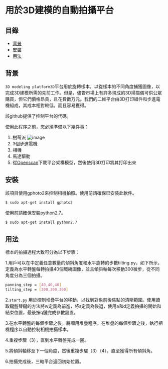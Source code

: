 # 用於3D建模的自動拍攝平台

## 目錄

- [背景](#背景)
- [安裝](#安裝)
- [用法](#用法)


## 背景

`3D modeling platform3D`平台用於旋轉樣本，以從樣本的不同角度捕獲圖像，以完成3D建模所需的先前工作。但是，儘管市場上有許多現成的3D掃描儀可供公眾購買，但它們價格昂貴，且花費數万元。我們的二維平台由3D打印組件和步進電機組成，其成本相對較低。而且容易獲得。

該github提供了控制平台的代碼。


使用此程序之前，您必須準備以下幾件事：

1. 樹莓派
![image](https://github.com/s107321509/Automatic-shooting-platform-for-3D-modeling/blob/master/raspberrypi.jpg)
2. 3個步進電機
3. 相機
4. 馬達驅動
5. 從[Openscan](https://www.thingiverse.com/thing:3050437)下載平台架構模型，然後使用3D打印將其打印出來

## 安裝

該項目使用gphoto2來控制相機拍照。使用前請確保已安裝此軟件。

```sh
$ sudo apt-get install gphoto2
```
使用前請確保安裝python2.7。

```sh
$ sudo apt-get install python2.7
```

##  用法

標本的拍攝過程大致可分為以下步驟：

1.用戶可以在中定義任意數量的傾斜角度和水平旋轉的步數tilting.py，如下所示，定義為水平轉盤每轉拍攝40個環繞圖像，並且傾斜軸每次移動300微步，從不同角度分為三個拍攝。

```sh
panning_step = [40,40,40]
tilting_step = [300,300,300]
```
2.`start.py` 用於控制堆疊平台的移動，以找到對象前後焦點的清晰範圍。使用讀取鍵盤琴鍵的方法將w定義為前進，將s定義為後退，使用a和d定義拍攝的開始和結束位置，最後按q鍵完成參數設置。

3.在水平轉盤的每個步驟之後，將調用堆疊程序。在堆疊的每個步驟之後，執行相機程序以自動控制相機拍攝樣本。

4.重複步驟（3），直到水平轉盤完成一圈。

5.將傾斜軸移至下一個角度，然後重複步驟（3）（4），直至獲得所有傾斜角。

6.拍攝完成後，三軸平台返回初始位置。

